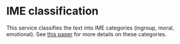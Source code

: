 # IME classification

This service classifies the text into IME categories (ingroup, moral, emotional). See [this paper](https://static1.squarespace.com/static/5d8c8bd71a675f210c9996e6/t/653115d54b12c2193e9a6cce/1697715670585/PIIS1364661323001663.pdf) for more details on these categories.
